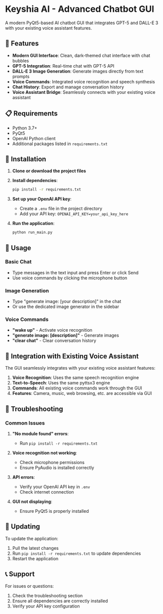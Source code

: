 # Keyshia AI - Advanced Chatbot GUI

A modern PyQt5-based AI chatbot GUI that integrates GPT-5 and DALL-E 3 with your existing voice assistant features.

## 🚀 Features

- **Modern GUI Interface**: Clean, dark-themed chat interface with chat bubbles
- **GPT-5 Integration**: Real-time chat with GPT-5 API
- **DALL-E 3 Image Generation**: Generate images directly from text prompts
- **Voice Commands**: Integrated voice recognition and speech synthesis
- **Chat History**: Export and manage conversation history
- **Voice Assistant Bridge**: Seamlessly connects with your existing voice assistant

## 📋 Requirements

- Python 3.7+
- PyQt5
- OpenAI Python client
- Additional packages listed in `requirements.txt`

## 🔧 Installation

1. **Clone or download the project files**
2. **Install dependencies**:
   ```bash
   pip install -r requirements.txt
   ```

3. **Set up your OpenAI API key**:
   - Create a `.env` file in the project directory
   - Add your API key: `OPENAI_API_KEY=your_api_key_here`

4. **Run the application**:
   ```bash
   python run_main.py
   ```

## 🎯 Usage

### Basic Chat
- Type messages in the text input and press Enter or click Send
- Use voice commands by clicking the microphone button

### Image Generation
- Type "generate image: [your description]" in the chat
- Or use the dedicated image generator in the sidebar

### Voice Commands
- **"wake up"** - Activate voice recognition
- **"generate image: [description]"** - Generate images
- **"clear chat"** - Clear conversation history

## 🔗 Integration with Existing Voice Assistant

The GUI seamlessly integrates with your existing voice assistant features:

1. **Voice Recognition**: Uses the same speech recognition engine
2. **Text-to-Speech**: Uses the same pyttsx3 engine
3. **Commands**: All existing voice commands work through the GUI
4. **Features**: Camera, music, web browsing, etc. are accessible via GUI

## 🐛 Troubleshooting

### Common Issues

1. **"No module found" errors**:
   - Run `pip install -r requirements.txt`

2. **Voice recognition not working**:
   - Check microphone permissions
   - Ensure PyAudio is installed correctly

3. **API errors**:
   - Verify your OpenAI API key in `.env`
   - Check internet connection

4. **GUI not displaying**:
   - Ensure PyQt5 is properly installed

## 🔄 Updating

To update the application:
1. Pull the latest changes
2. Run `pip install -r requirements.txt` to update dependencies
3. Restart the application

## 📞 Support

For issues or questions:
1. Check the troubleshooting section
2. Ensure all dependencies are correctly installed
3. Verify your API key configuration
